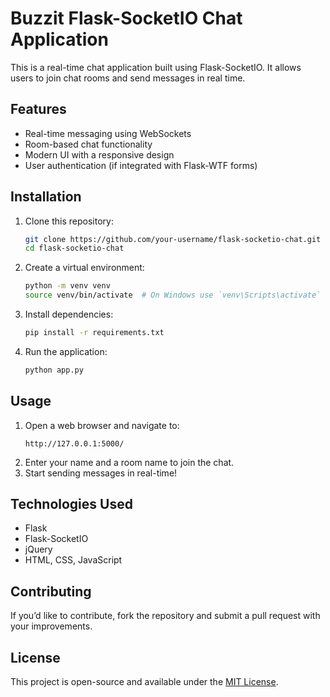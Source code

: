 # Buzzit Flask-SocketIO Chat Application

This is a real-time chat application built using Flask-SocketIO. It allows users to join chat rooms and send messages in real time.

## Features
- Real-time messaging using WebSockets
- Room-based chat functionality
- Modern UI with a responsive design
- User authentication (if integrated with Flask-WTF forms)

## Installation
1. Clone this repository:
   ```sh
   git clone https://github.com/your-username/flask-socketio-chat.git
   cd flask-socketio-chat
   ```
2. Create a virtual environment:
   ```sh
   python -m venv venv
   source venv/bin/activate  # On Windows use `venv\Scripts\activate`
   ```
3. Install dependencies:
   ```sh
   pip install -r requirements.txt
   ```
4. Run the application:
   ```sh
   python app.py
   ```

## Usage
1. Open a web browser and navigate to:
   ```
   http://127.0.0.1:5000/
   ```
2. Enter your name and a room name to join the chat.
3. Start sending messages in real-time!

## Technologies Used
- Flask
- Flask-SocketIO
- jQuery
- HTML, CSS, JavaScript

## Contributing
If you’d like to contribute, fork the repository and submit a pull request with your improvements.

## License
This project is open-source and available under the [MIT License](LICENSE).

